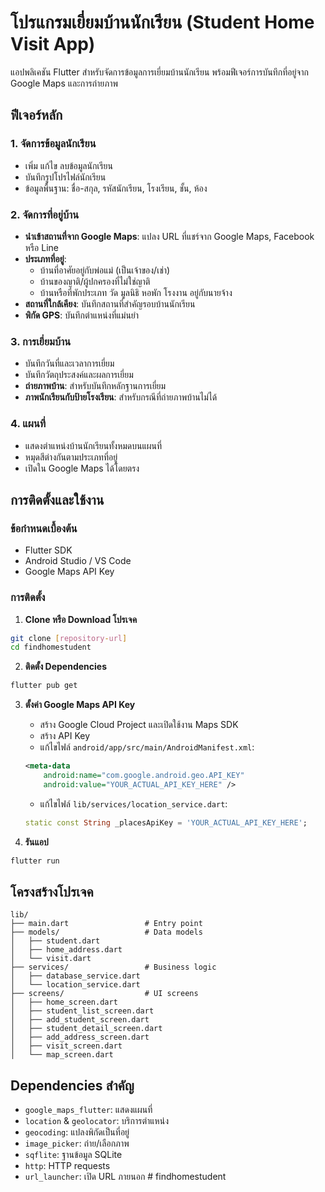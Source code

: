 # โปรแกรมเยี่ยมบ้านนักเรียน (Student Home Visit App)

แอปพลิเคชัน Flutter สำหรับจัดการข้อมูลการเยี่ยมบ้านนักเรียน พร้อมฟีเจอร์การบันทึกที่อยู่จาก Google Maps และการถ่ายภาพ

## ฟีเจอร์หลัก

### 1. จัดการข้อมูลนักเรียน
- เพิ่ม แก้ไข ลบข้อมูลนักเรียน
- บันทึกรูปโปรไฟล์นักเรียน
- ข้อมูลพื้นฐาน: ชื่อ-สกุล, รหัสนักเรียน, โรงเรียน, ชั้น, ห้อง

### 2. จัดการที่อยู่บ้าน
- **นำเข้าสถานที่จาก Google Maps**: แปลง URL ที่แชร์จาก Google Maps, Facebook หรือ Line
- **ประเภทที่อยู่**: 
  - บ้านที่อาศัยอยู่กับพ่อแม่ (เป็นเจ้าของ/เช่า)
  - บ้านของญาติ/ผู้ปกครองที่ไม่ใช่ญาติ
  - บ้านหรือที่พักประเภท วัด มูลนิธิ หอพัก โรงงาน อยู่กับนายจ้าง
- **สถานที่ใกล้เคียง**: บันทึกสถานที่สำคัญรอบบ้านนักเรียน
- **พิกัด GPS**: บันทึกตำแหน่งที่แม่นยำ

### 3. การเยี่ยมบ้าน
- บันทึกวันที่และเวลาการเยี่ยม
- บันทึกวัตถุประสงค์และผลการเยี่ยม
- **ถ่ายภาพบ้าน**: สำหรับบันทึกหลักฐานการเยี่ยม
- **ภาพนักเรียนกับป้ายโรงเรียน**: สำหรับกรณีที่ถ่ายภาพบ้านไม่ได้

### 4. แผนที่
- แสดงตำแหน่งบ้านนักเรียนทั้งหมดบนแผนที่
- หมุดสีต่างกันตามประเภทที่อยู่
- เปิดใน Google Maps ได้โดยตรง

## การติดตั้งและใช้งาน

### ข้อกำหนดเบื้องต้น
- Flutter SDK
- Android Studio / VS Code
- Google Maps API Key

### การติดตั้ง

1. **Clone หรือ Download โปรเจค**
```bash
git clone [repository-url]
cd findhomestudent
```

2. **ติดตั้ง Dependencies**
```bash
flutter pub get
```

3. **ตั้งค่า Google Maps API Key**
   - สร้าง Google Cloud Project และเปิดใช้งาน Maps SDK
   - สร้าง API Key
   - แก้ไขไฟล์ `android/app/src/main/AndroidManifest.xml`:
   ```xml
   <meta-data
       android:name="com.google.android.geo.API_KEY"
       android:value="YOUR_ACTUAL_API_KEY_HERE" />
   ```
   - แก้ไขไฟล์ `lib/services/location_service.dart`:
   ```dart
   static const String _placesApiKey = 'YOUR_ACTUAL_API_KEY_HERE';
   ```

4. **รันแอป**
```bash
flutter run
```

## โครงสร้างโปรเจค

```
lib/
├── main.dart                 # Entry point
├── models/                   # Data models
│   ├── student.dart
│   ├── home_address.dart
│   └── visit.dart
├── services/                 # Business logic
│   ├── database_service.dart
│   └── location_service.dart
├── screens/                  # UI screens
│   ├── home_screen.dart
│   ├── student_list_screen.dart
│   ├── add_student_screen.dart
│   ├── student_detail_screen.dart
│   ├── add_address_screen.dart
│   ├── visit_screen.dart
│   └── map_screen.dart
```

## Dependencies สำคัญ

- `google_maps_flutter`: แสดงแผนที่
- `location` & `geolocator`: บริการตำแหน่ง
- `geocoding`: แปลงพิกัดเป็นที่อยู่
- `image_picker`: ถ่าย/เลือกภาพ
- `sqflite`: ฐานข้อมูล SQLite
- `http`: HTTP requests
- `url_launcher`: เปิด URL ภายนอก
#   f i n d h o m e s t u d e n t  
 